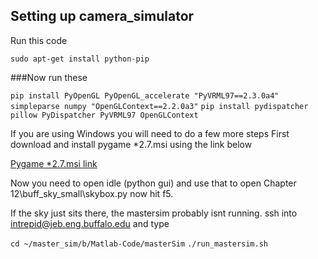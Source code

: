 Setting up camera_simulator
---------------------------
Run this code

`sudo apt-get install python-pip`

###Now run these 

`pip install PyOpenGL PyOpenGL_accelerate "PyVRML97==2.3.0a4" simpleparse numpy "OpenGLContext==2.2.0a3"` 
`pip install pydispatcher pillow PyDispatcher PyVRML97 OpenGLContext`

If you are using Windows you will need to do a few more steps
First download and install pygame *2.7.msi using the link below

[Pygame *2.7.msi link](http://www.pygame.org/download.shtml)

Now you need to open idle (python gui) and use that to open Chapter 12\buff_sky_small\skybox.py
now hit f5.

If the sky just sits there, the mastersim probably isnt running.
ssh into intrepid@jeb.eng.buffalo.edu and type

`cd ~/master_sim/b/Matlab-Code/masterSim`
`./run_mastersim.sh`


